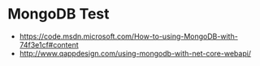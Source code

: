 # MongoDB Test

- https://code.msdn.microsoft.com/How-to-using-MongoDB-with-74f3e1cf#content
- http://www.qappdesign.com/using-mongodb-with-net-core-webapi/